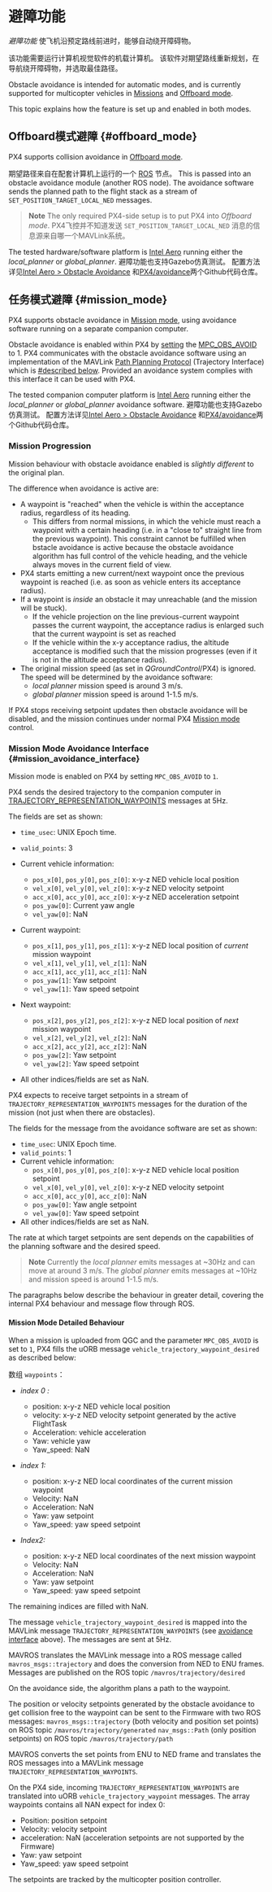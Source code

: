 # 避障功能

*避障功能* 使飞机沿预定路线前进时，能够自动绕开障碍物。

该功能需要运行计算机视觉软件的机载计算机。 该软件对期望路线重新规划，在导航绕开障碍物，并选取最佳路径。

Obstacle avoidance is intended for automatic modes, and is currently supported for multicopter vehicles in [Missions](#mission_mode) and [Offboard mode](#offboard_mode).

This topic explains how the feature is set up and enabled in both modes.

## Offboard模式避障 {#offboard_mode}

PX4 supports collision avoidance in [Offboard mode](../flight_modes/offboard.md).

期望路径来自在配套计算机上运行的一个 [ROS](http://dev.px4.io/en/ros/) 节点。 This is passed into an obstacle avoidance module (another ROS node). The avoidance software sends the planned path to the flight stack as a stream of `SET_POSITION_TARGET_LOCAL_NED` messages.

> **Note** The only required PX4-side setup is to put PX4 into *Offboard mode*. PX4飞控并不知道发送 `SET_POSITION_TARGET_LOCAL_NED` 消息的信息源来自哪一个MAVLink系统。

The tested hardware/software platform is [Intel Aero](../flight_controller/intel_aero.md) running either the *local_planner* or *global_planner*. 避障功能也支持Gazebo仿真测试。 配置方法详见[Intel Aero > Obstacle Avoidance](../flight_controller/intel_aero.md#obstacle-avoidance) 和[PX4/avoidance](https://github.com/PX4/avoidance#obstacle-detection-and-avoidance)两个Github代码仓库。

## 任务模式避障 {#mission_mode}

PX4 supports obstacle avoidance in [Mission mode](../flight_modes/mission.md), using avoidance software running on a separate companion computer.

Obstacle avoidance is enabled within PX4 by [setting](../advanced_config/parameters.md) the [MPC_OBS_AVOID](../advanced_config/parameter_reference.md#MPC_OBS_AVOID) to 1. PX4 communicates with the obstacle avoidance software using an implementation of the MAVLink [Path Planning Protocol](https://mavlink.io/en/services/trajectory.html) (Trajectory Interface) which is [#described below](#mission_avoidance_interface). Provided an avoidance system complies with this interface it can be used with PX4.

The tested companion computer platform is [Intel Aero](../flight_controller/intel_aero.md) running either the *local_planner* or *global_planner* avoidance software. 避障功能也支持Gazebo仿真测试。 配置方法详见[Intel Aero > Obstacle Avoidance](../flight_controller/intel_aero.md#obstacle-avoidance) 和[PX4/avoidance](https://github.com/PX4/avoidance#obstacle-detection-and-avoidance)两个Github代码仓库。

### Mission Progression

Mission behaviour with obstacle avoidance enabled is *slightly different* to the original plan.

The difference when avoidance is active are:

- A waypoint is "reached" when the vehicle is within the acceptance radius, regardless of its heading. 
  - This differs from normal missions, in which the vehicle must reach a waypoint with a certain heading (i.e. in a "close to" straight line from the previous waypoint). This constraint cannot be fulfilled when bstacle avoidance is active because the obstacle avoidance algorithm has full control of the vehicle heading, and the vehicle always moves in the current field of view. 
- PX4 starts emitting a new current/next waypoint once the previous waypoint is reached (i.e. as soon as vehicle enters its acceptance radius).
- If a waypoint is *inside* an obstacle it may unreachable (and the mission will be stuck). 
  - If the vehicle projection on the line previous-current waypoint passes the current waypoint, the acceptance radius is enlarged such that the current waypoint is set as reached
  - If the vehicle within the x-y acceptance radius, the altitude acceptance is modified such that the mission progresses (even if it is not in the altitude acceptance radius).
- The original mission speed (as set in *QGroundControl*/PX4) is ignored. The speed will be determined by the avoidance software: 
  - *local planner* mission speed is around 3 m/s.
  - *global planner* mission speed is around 1-1.5 m/s.

If PX4 stops receiving setpoint updates then obstacle avoidance will be disabled, and the mission continues under normal PX4 [Mission mode](../flight_modes/mission.md) control.

### Mission Mode Avoidance Interface {#mission_avoidance_interface}

Mission mode is enabled on PX4 by setting `MPC_OBS_AVOID` to `1`.

PX4 sends the desired trajectory to the companion computer in [TRAJECTORY_REPRESENTATION_WAYPOINTS](https://mavlink.io/en/messages/common.html#TRAJECTORY_REPRESENTATION_WAYPOINTS) messages at 5Hz.

The fields are set as shown:

- `time_usec`: UNIX Epoch time.
- `valid_points`: 3
- Current vehicle information: 
  - `pos_x[0]`, `pos_y[0]`, `pos_z[0]`: x-y-z NED vehicle local position
  - `vel_x[0]`, `vel_y[0]`, `vel_z[0]`: x-y-z NED velocity setpoint
  - `acc_x[0]`, `acc_y[0]`, `acc_z[0]`: x-y-z NED acceleration setpoint
  - `pos_yaw[0]`: Current yaw angle
  - `vel_yaw[0]`: NaN

- Current waypoint:
  
  - `pos_x[1]`, `pos_y[1]`, `pos_z[1]`: x-y-z NED local position of *current* mission waypoint
  - `vel_x[1]`, `vel_y[1]`, `vel_z[1]`: NaN
  - `acc_x[1]`, `acc_y[1]`, `acc_z[1]`: NaN
  - `pos_yaw[1]`: Yaw setpoint
  - `vel_yaw[1]`: Yaw speed setpoint

- Next waypoint:
  
  - `pos_x[2]`, `pos_y[2]`, `pos_z[2]`: x-y-z NED local position of *next* mission waypoint
  - `vel_x[2]`, `vel_y[2]`, `vel_z[2]`: NaN
  - `acc_x[2]`, `acc_y[2]`, `acc_z[2]`: NaN
  - `pos_yaw[2]`: Yaw setpoint
  - `vel_yaw[2]`: Yaw speed setpoint
- All other indices/fields are set as NaN. 

PX4 expects to receive target setpoints in a stream of `TRAJECTORY_REPRESENTATION_WAYPOINTS` messages for the duration of the mission (not just when there are obstacles).

The fields for the message from the avoidance software are set as shown:

- `time_usec`: UNIX Epoch time.
- `valid_points`: 1
- Current vehicle information: 
  - `pos_x[0]`, `pos_y[0]`, `pos_z[0]`: x-y-z NED vehicle local position setpoint
  - `vel_x[0]`, `vel_y[0]`, `vel_z[0]`: x-y-z NED velocity setpoint
  - `acc_x[0]`, `acc_y[0]`, `acc_z[0]`: NaN
  - `pos_yaw[0]`: Yaw angle setpoint
  - `vel_yaw[0]`: Yaw speed setpoint
- All other indices/fields are set as NaN. 

The rate at which target setpoints are sent depends on the capabilities of the planning software and the desired speed.

> **Note** Currently the *local planner* emits messages at ~30Hz and can move at around 3 m/s. The *global planner* emits messages at ~10Hz and mission speed is around 1-1.5 m/s.

The paragraphs below describe the behaviour in greater detail, covering the internal PX4 behaviour and message flow through ROS.

#### Mission Mode Detailed Behaviour

When a mission is uploaded from QGC and the parameter `MPC_OBS_AVOID` is set to `1`, PX4 fills the uORB message `vehicle_trajectory_waypoint_desired` as described below:

数组 `waypoints`：

- *index 0 :*
  
  - position: x-y-z NED vehicle local position
  - velocity: x-y-z NED velocity setpoint generated by the active FlightTask
  - Acceleration: vehicle acceleration
  - Yaw: vehicle yaw
  - Yaw_speed: NaN

- *index 1:*
  
  - position: x-y-z NED local coordinates of the current mission waypoint
  - Velocity: NaN
  - Acceleration: NaN
  - Yaw: yaw setpoint
  - Yaw_speed: yaw speed setpoint

- *Index2:*
  
  - position: x-y-z NED local coordinates of the next mission waypoint
  - Velocity: NaN
  - Acceleration: NaN
  - Yaw: yaw setpoint
  - Yaw_speed: yaw speed setpoint

The remaining indices are filled with NaN.

The message `vehicle_trajectory_waypoint_desired` is mapped into the MAVLink message `TRAJECTORY_REPRESENTATION_WAYPOINTS` (see [avoidance interface](#mission_avoidance_interface) above). The messages are sent at 5Hz.

MAVROS translates the MAVLink message into a ROS message called `mavros_msgs::trajectory` and does the conversion from NED to ENU frames. Messages are published on the ROS topic `/mavros/trajectory/desired`

On the avoidance side, the algorithm plans a path to the waypoint.

The position or velocity setpoints generated by the obstacle avoidance to get collision free to the waypoint can be sent to the Firmware with two ROS messages: `mavros_msgs::trajectory` (both velocity and position set points) on ROS topic `/mavros/trajectory/generated` `nav_msgs::Path` (only position setpoints) on ROS topic `/mavros/trajectory/path`

MAVROS converts the set points from ENU to NED frame and translates the ROS messages into a MAVLink message `TRAJECTORY_REPRESENTATION_WAYPOINTS`.

On the PX4 side, incoming `TRAJECTORY_REPRESENTATION_WAYPOINTS` are translated into uORB `vehicle_trajectory_waypoint` messages. The array waypoints contains all NAN expect for index 0:

- Position: position setpoint
- Velocity: velocity setpoint
- acceleration: NaN (acceleration setpoints are not supported by the Firmware)
- Yaw: yaw setpoint
- Yaw_speed: yaw speed setpoint

The setpoints are tracked by the multicopter position controller.

<!-- ## Further Information -->

<!-- @mrivi is expert! -->

<!-- Issue with discussion : https://github.com/PX4/Devguide/issues/530 -->

<!-- PR for mavlink docs: https://github.com/mavlink/mavlink-devguide/pull/133 -->